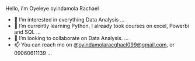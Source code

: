 Hello, i'm Oyeleye oyindamola Rachael
- 👀 I’m interested in everything Data Analysis ...
- 🌱 I’m currently learning Python, I already took courses on excel, Powerbi and SQL ...
- 💞️ I’m looking to collaborate on Data Analysis. ...
- 📫 You can  reach me on @oyindamolaracghael099@gmail.com, or 09060611139 ...

<!---
Hoyinn1/Hoyinn1 is a ✨ special ✨ repository because its `README.md` (this file) appears on your GitHub profile.
You can click the Preview link to take a look at your changes.
--->
